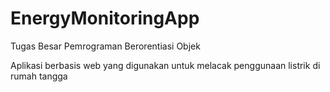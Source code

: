 # EnergyMonitoringApp
Tugas Besar Pemrograman Berorentiasi Objek

Aplikasi berbasis web yang digunakan untuk melacak penggunaan listrik di rumah tangga
